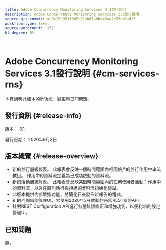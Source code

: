 ```yaml
---
title: Adobe Concurrency Monitoring Services 3.1發行說明
description: Adobe Concurrency Monitoring Services 3.1發行說明
source-git-commit: ac0c15b951f305e29bb8fa0bd45aa2c53de6ad15
workflow-type: tm+mt
source-wordcount: '152'
ht-degree: 0%

---
```



# Adobe Concurrency Monitoring Services 3.1發行說明 {#cm-services-rns}

本頁說明此版本的新功能、變更和已知問題。

## 發行資訊 {#release-info}

版本： 3.1

發行日期： 2020年9月3日

## 版本總覽 {#release-overview}

* 新的並行層級報表。 此報表會反映一個時間範圍內相同帳戶的並行作用中串流數目。 作用中的資料流定義為已成功啟動的資料流。
* 新的活動層級報表。 此報表會反映某個時間範圍內的任何使用者活動：作用中的資料流，以及在原則執行後拒絕的資料流初始化嘗試。
* 此版本提供內部增強功能，將簡化日後發佈新報告的程式。
* 新的內部組態管理UI，它使用2020年5月啟動的內部REST組態API。
* 針對REST Configuration API進行各種錯誤修正和增強功能，以便利新的設定管理UI。

## 已知問題

無。
